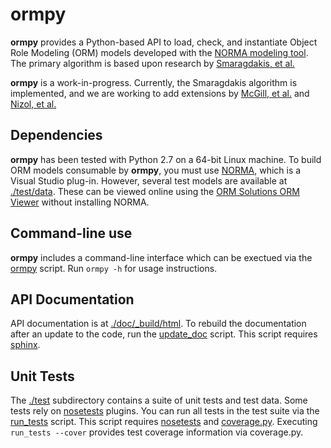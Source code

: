 # ormpy
**ormpy** provides a Python-based API to load, check, and instantiate 
Object Role Modeling (ORM) models developed with the [NORMA modeling tool](http://sourceforge.net/projects/orm/).
The primary algorithm is based upon research by [Smaragdakis, et al.](http://dl.acm.org/citation.cfm?id=1507652)

**ormpy** is a work-in-progress.  Currently, the Smaragdakis algorithm
is implemented, and we are working to add extensions by 
[McGill, et al.](http://dl.acm.org/citation.cfm?id=2001428) and [Nizol, et al.](http://dl.acm.org/citation.cfm?id=2593771)

## Dependencies
**ormpy** has been tested with Python 2.7 on a 64-bit Linux machine.  To 
build ORM models consumable by **ormpy**, you must use [NORMA](http://sourceforge.net/projects/orm/),
which is a Visual Studio plug-in.  However, several test models are available at 
[./test/data](./test/data).  These can be viewed online using the [ORM Solutions ORM Viewer](http://ormsolutions.com/tools/orm.aspx) 
without installing NORMA.

## Command-line use
**ormpy** includes a command-line interface which can be exectued via the
[ormpy](./ormpy) script.  Run `ormpy -h` for usage instructions.

## API Documentation
API documentation is at [./doc/_build/html](./doc/_build/html).  To rebuild the 
documentation after an update to the code, run the [update_doc](./update_doc) 
script.  This script requires [sphinx](http://sphinx-doc.org/man/sphinx-apidoc.html).

## Unit Tests
The [./test](./test) subdirectory contains a suite of unit tests and test data.
Some tests rely on [nosetests](https://nose.readthedocs.org/en/latest/) plugins.
You can run all tests in the test suite via the [run_tests](./run_tests) script.
This script requires [nosetests](https://nose.readthedocs.org/en/latest/) and [coverage.py](http://nedbatchelder.com/code/coverage/).
Executing `run_tests --cover` provides test coverage information via coverage.py.

